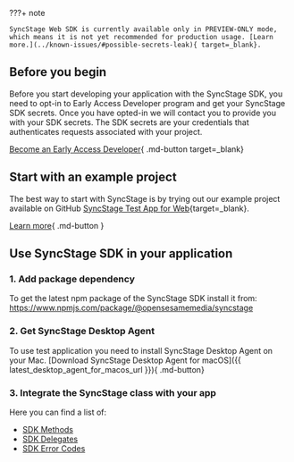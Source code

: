 ???+ note

    SyncStage Web SDK is currently available only in PREVIEW-ONLY mode, which means it is not yet recommended for production usage. [Learn more.](../known-issues/#possible-secrets-leak){ target=_blank}.
## Before you begin

Before you start developing your application with the SyncStage SDK, you need to opt-in to Early Access Developer program and get your SyncStage SDK secrets. Once you have opted-in we will contact you to provide you with your SDK secrets.
The SDK secrets are your credentials that authenticates requests associated with your project.

[Become an Early Access Developer](https://sync-stage.com/){ .md-button target=_blank}

## Start with an example project

The best way to start with SyncStage is by trying out our example project available on GitHub [SyncStage Test App for Web](https://github.com/opensesamemedia/syncstage-sdk-npm-package-tester){target=_blank}.

[Learn more](test-app.md){ .md-button }

## Use SyncStage SDK in your application

### 1. Add package dependency

To get the latest npm package of the SyncStage SDK install it from: <https://www.npmjs.com/package/@opensesamemedia/syncstage>

### 2. Get SyncStage Desktop Agent

To use test application you need to install SyncStage Desktop Agent on your Mac.
[Download SyncStage Desktop Agent for macOS]({{ latest_desktop_agent_for_macos_url }}){ .md-button}

### 3. Integrate the SyncStage class with your app

Here you can find a list of:

* [SDK Methods](sdk-methods.md)
* [SDK Delegates](sdk-delegates.md)
* [SDK Error Codes](sdk-error-codes.md)
